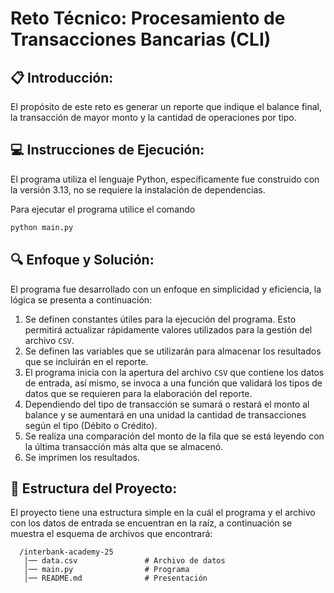 # Reto Técnico: Procesamiento de Transacciones Bancarias (CLI)

## :clipboard: Introducción:

El propósito de este reto es generar un reporte que indique el balance final, la transacción de mayor monto y la cantidad de operaciones por tipo.

## :computer: Instrucciones de Ejecución:

El programa utiliza el lenguaje Python, específicamente fue construido con la versión 3.13, no se requiere la instalación de dependencias.

Para ejecutar el programa utilice el comando 
```bash
python main.py
```


## :mag: Enfoque y Solución:

El programa fue desarrollado con un enfoque en simplicidad y eficiencia, la lógica se presenta a continuación:
1. Se definen constantes útiles para la ejecución del programa. Esto permitirá actualizar rápidamente valores utilizados para la gestión del archivo `CSV`.
2. Se definen las variables que se utilizarán para almacenar los resultados que se incluirán en el reporte.
3. El programa inicia con la apertura del archivo `CSV` que contiene los datos de entrada, así mismo, se invoca a una función que validará los tipos de datos que se requieren para la elaboración del reporte.
4. Dependiendo del tipo de transacción se sumará o restará el monto al balance y se aumentará en una unidad la cantidad de transacciones según el tipo (Débito o Crédito).
5. Se realiza una comparación del monto de la fila que se está leyendo con la última transacción más alta que se almacenó.
6. Se imprimen los resultados.

## :hammer: Estructura del Proyecto:

El proyecto tiene una estructura simple en la cuál el programa y el archivo con los datos de entrada se encuentran en la raíz, a continuación se muestra el esquema de archivos que encontrará:

```
  /interbank-academy-25
   │── data.csv               # Archivo de datos
   │── main.py                # Programa
   │── README.md              # Presentación
```
